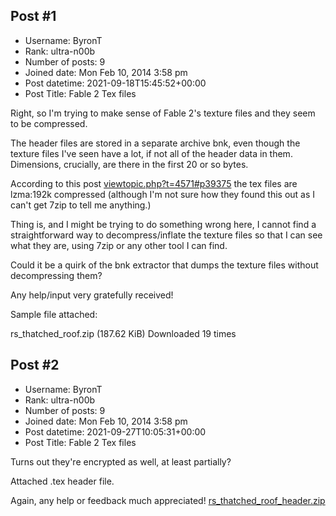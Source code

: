## Post #1
- Username: ByronT
- Rank: ultra-n00b
- Number of posts: 9
- Joined date: Mon Feb 10, 2014 3:58 pm
- Post datetime: 2021-09-18T15:45:52+00:00
- Post Title: Fable 2 Tex files

Right, so I'm trying to make sense of Fable 2's texture files and they seem to be compressed.

The header files are stored in a separate archive bnk, even though the texture files I've seen have a lot, if not all of the header data in them.  Dimensions, crucially, are there in the first 20 or so bytes.

According to this post [viewtopic.php?t=4571#p39375](https://forum.xentax.com/viewtopic.php?t=4571#p39375) the tex files are lzma:192k compressed (although I'm not sure how they found this out as I can't get 7zip to tell me anything.)

Thing is, and I might be trying to do something wrong here, I cannot find a straightforward way to decompress/inflate the texture files so that I can see what they are, using 7zip or any other tool I can find.

Could it be a quirk of the bnk extractor that dumps the texture files without decompressing them?

Any help/input very gratefully received!

Sample file attached: 

 rs_thatched_roof.zip
(187.62 KiB) Downloaded 19 times
## Post #2
- Username: ByronT
- Rank: ultra-n00b
- Number of posts: 9
- Joined date: Mon Feb 10, 2014 3:58 pm
- Post datetime: 2021-09-27T10:05:31+00:00
- Post Title: Fable 2 Tex files

Turns out they're encrypted as well, at least partially?

Attached .tex header file.

Again, any help or feedback much appreciated!
[rs_thatched_roof_header.zip](https://xentaxbackup.github.io/file/20908_rs_thatched_roof_header.zip)
